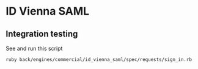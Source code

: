 # ID Vienna SAML

## Integration testing
See and run this script
```bash
ruby back/engines/commercial/id_vienna_saml/spec/requests/sign_in.rb
```

